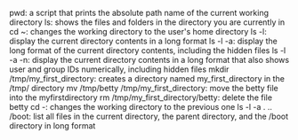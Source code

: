 pwd: a script that prints the absolute path name of the current working directory
ls: shows the files and folders in the directory you are currently in
cd ~: changes the working directory to the user's home directory
ls -l: display the current directory contents in a long format
ls -l -a: display the long format of the current directory contents, including the hidden files
ls -l -a -n: display the current directory contents in a long format that also shows user and group IDs numerically, including hidden files
mkdir /tmp/my_first_directory: creates a directory named my_first_directory in the /tmp/ directory
mv /tmp/betty /tmp/my_first_directory: move the betty file into the myfirstdirectory
rm /tmp/my_first_directory/betty: delete the file betty
cd -: changes the working directory to the previous one
ls -l -a . .. /boot: list all files in the current directory, the parent directory, and the /boot directory in long format